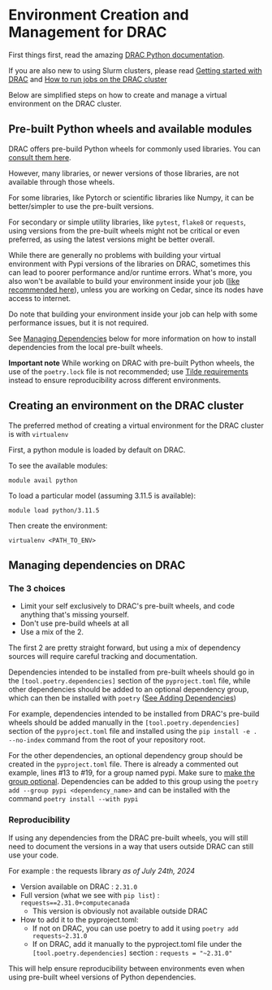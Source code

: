 
# Environment Creation and Management for DRAC

First things first, read the amazing [DRAC Python documentation](https://docs.alliancecan.ca/wiki/Python).

If you are also new to using Slurm clusters, please read 
[Getting started with DRAC](https://docs.alliancecan.ca/wiki/Getting_started) and 
[How to run jobs on the DRAC cluster](https://docs.alliancecan.ca/wiki/Running_jobs)

Below are simplified steps on how to create and manage a virtual environment on the 
DRAC cluster.

## Pre-built Python wheels and available modules

DRAC offers pre-build Python wheels for commonly used libraries. You can [consult them 
here](https://docs.alliancecan.ca/wiki/Available_Python_wheels).

However, many libraries, or newer versions of those libraries, are not available through 
those wheels.

For some libraries, like Pytorch or scientific libraries like Numpy, it can be 
better/simpler to use the pre-built versions.

For secondary or simple utility libraries, like `pytest`, `flake8` or `requests`, using 
versions from the pre-built wheels might not be critical or even preferred, as using 
the latest versions might be better overall.

While there are generally no problems with building your virtual environment with 
Pypi versions of the libraries on DRAC, sometimes this can lead to poorer performance and/or 
runtime errors. What's more, you also won't be available to build your environment 
inside your job ([like recommended here](https://docs.alliancecan.ca/wiki/Python#Creating_virtual_environments_inside_of_your_jobs)), 
unless you are working on Cedar, since its nodes have access to internet.

Do note that building your environment inside your job can help with some performance 
issues, but it is not required.

See [Managing Dependencies](#managing-dependencies-on-drac) below for more information 
on how to install dependencies from the local pre-built wheels.

**Important note**
While working on DRAC with pre-built Python wheels, the use of the `poetry.lock` file is not recommended; 
use [Tilde requirements](https://python-poetry.org/docs/dependency-specification/#tilde-requirements) 
instead to ensure reproducibility across different environments.

## Creating an environment on the DRAC cluster

The preferred method of creating a virtual environment for the DRAC cluster is 
with `virtualenv`

First, a python module is loaded by default on DRAC.

To see the available modules:
```
module avail python
```
To load a particular model (assuming 3.11.5 is available):
```
module load python/3.11.5
```

Then create the environment:
```
virtualenv <PATH_TO_ENV>
```

## Managing dependencies on DRAC

### The 3 choices

* Limit your self exclusively to DRAC's pre-built wheels, and code anything that's 
  missing yourself.
* Don't use pre-build wheels at all
* Use a mix of the 2.

The first 2 are pretty straight forward, but using a mix of dependency sources will 
require careful tracking and documentation.

Dependencies intended to be installed from pre-built wheels should go in the 
`[tool.poetry.dependencies]` section of the `pyproject.toml` file, while other 
dependencies should be added to an optional dependency group, which can then be installed 
with `poetry` ([See Adding Dependencies](../CONTRIBUTING.md#adding-dependencies))

For example, dependencies intended to be installed from DRAC's pre-build wheels should 
be added manually in the `[tool.poetry.dependencies]` section of the `pyproject.toml` file 
and installed using the `pip install -e . --no-index` command from the root of your 
repository root. 

For the other dependencies, an optional dependency group should be created in the 
`pyproject.toml` file. There is already a commented out example, lines #13 to #19, 
for a group named pypi. Make sure to 
[make the group optional](https://python-poetry.org/docs/managing-dependencies/#optional-groups).
Dependencies can be added to this group using the `poetry add --group pypi <dependency_name>` 
and can be installed with the command `poetry install --with pypi`

### Reproducibility

If using any dependencies from the DRAC pre-built wheels, you will still need to 
document the versions in a way that users outside DRAC can still use your code. 

For example : the requests library
*as of July 24th, 2024*

* Version available on DRAC : `2.31.0`
* Full version (what we see with `pip list`) : `requests==2.31.0+computecanada`
  * This version is obviously not available outside DRAC
* How to add it to the pyproject.toml:
  * If not on DRAC, you can use poetry to add it using `poetry add requests~2.31.0`
  * If on DRAC, add it manually to the pyproject.toml file under the `[tool.poetry.dependencies]` section : `requests = "~2.31.0"`

This will help ensure reproducibility between environments even when using pre-built 
wheel versions of Python dependencies.
